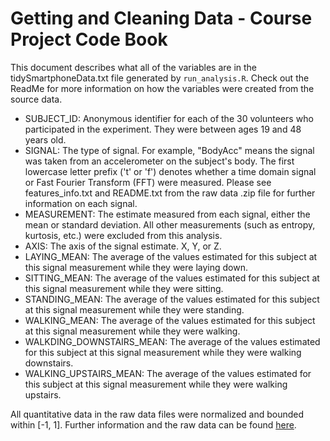 Getting and Cleaning Data - Course Project Code Book
====================================================
This document describes what all of the variables are in the tidySmartphoneData.txt file generated by `run_analysis.R`. Check out the ReadMe for more information on how the variables were created from the source data.
* SUBJECT_ID: Anonymous identifier for each of the 30 volunteers who participated in the experiment. They were between ages 19 and 48 years old.
* SIGNAL: The type of signal. For example, "BodyAcc" means the signal was taken from an accelerometer on the subject's body. The first lowercase letter prefix ('t' or 'f') denotes whether a time domain signal or Fast Fourier Transform (FFT) were measured. Please see features_info.txt and README.txt from the raw data .zip file for further information on each signal.
* MEASUREMENT: The estimate measured from each signal, either the mean or standard deviation. All other measurements (such as entropy, kurtosis, etc.) were excluded from this analysis.
* AXIS: The axis of the signal estimate. X, Y, or Z.
* LAYING_MEAN: The average of the values estimated for this subject at this signal measurement while they were laying down.
* SITTING_MEAN: The average of the values estimated for this subject at this signal measurement while they were sitting.
* STANDING_MEAN: The average of the values estimated for this subject at this signal measurement while they were standing.
* WALKING_MEAN: The average of the values estimated for this subject at this signal measurement while they were walking.
* WALKDING_DOWNSTAIRS_MEAN: The average of the values estimated for this subject at this signal measurement while they were walking downstairs.
* WALKING_UPSTAIRS_MEAN: The average of the values estimated for this subject at this signal measurement while they were walking upstairs.

All quantitative data in the raw data files were normalized and bounded within [-1, 1]. Further information and the raw data can be found [here](http://archive.ics.uci.edu/ml/datasets/Human+Activity+Recognition+Using+Smartphones).